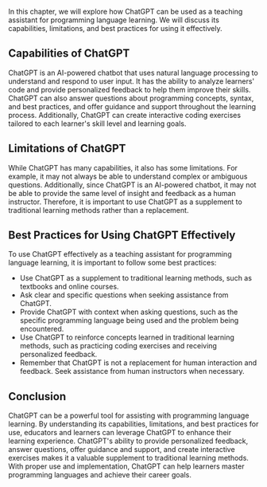 
In this chapter, we will explore how ChatGPT can be used as a teaching assistant for programming language learning. We will discuss its capabilities, limitations, and best practices for using it effectively.

Capabilities of ChatGPT
-----------------------

ChatGPT is an AI-powered chatbot that uses natural language processing to understand and respond to user input. It has the ability to analyze learners' code and provide personalized feedback to help them improve their skills. ChatGPT can also answer questions about programming concepts, syntax, and best practices, and offer guidance and support throughout the learning process. Additionally, ChatGPT can create interactive coding exercises tailored to each learner's skill level and learning goals.

Limitations of ChatGPT
----------------------

While ChatGPT has many capabilities, it also has some limitations. For example, it may not always be able to understand complex or ambiguous questions. Additionally, since ChatGPT is an AI-powered chatbot, it may not be able to provide the same level of insight and feedback as a human instructor. Therefore, it is important to use ChatGPT as a supplement to traditional learning methods rather than a replacement.

Best Practices for Using ChatGPT Effectively
--------------------------------------------

To use ChatGPT effectively as a teaching assistant for programming language learning, it is important to follow some best practices:

* Use ChatGPT as a supplement to traditional learning methods, such as textbooks and online courses.
* Ask clear and specific questions when seeking assistance from ChatGPT.
* Provide ChatGPT with context when asking questions, such as the specific programming language being used and the problem being encountered.
* Use ChatGPT to reinforce concepts learned in traditional learning methods, such as practicing coding exercises and receiving personalized feedback.
* Remember that ChatGPT is not a replacement for human interaction and feedback. Seek assistance from human instructors when necessary.

Conclusion
----------

ChatGPT can be a powerful tool for assisting with programming language learning. By understanding its capabilities, limitations, and best practices for use, educators and learners can leverage ChatGPT to enhance their learning experience. ChatGPT's ability to provide personalized feedback, answer questions, offer guidance and support, and create interactive exercises makes it a valuable supplement to traditional learning methods. With proper use and implementation, ChatGPT can help learners master programming languages and achieve their career goals.
